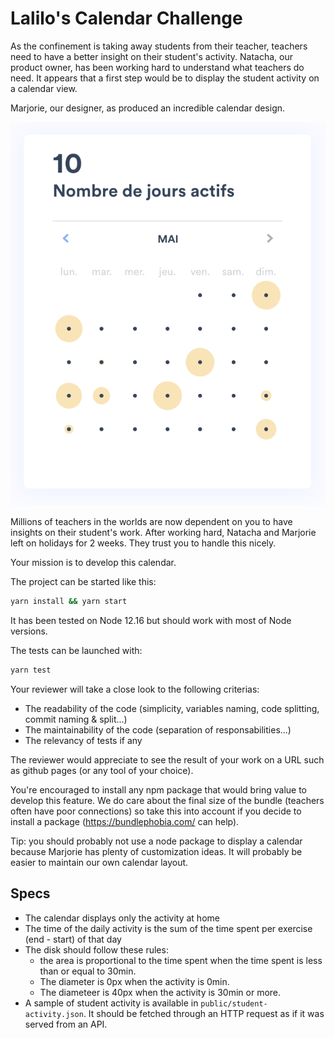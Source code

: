 # Lalilo's Calendar Challenge

As the confinement is taking away students from their teacher, teachers need to have a better insight on their student's activity. Natacha, our product owner, has been working hard to understand what teachers do need. It appears that a first step would be to display the student activity on a calendar view.

Marjorie, our designer, as produced an incredible calendar design.

![calendar](./calendar.png)

Millions of teachers in the worlds are now dependent on you to have insights on their student's work. After working hard, Natacha and Marjorie left on holidays for 2 weeks. They trust you to handle this nicely.

Your mission is to develop this calendar.

The project can be started like this:

```bash
yarn install && yarn start
```

It has been tested on Node 12.16 but should work with most of Node versions.

The tests can be launched with:

```bash
yarn test
```

Your reviewer will take a close look to the following criterias:

- The readability of the code (simplicity, variables naming, code splitting, commit naming & split...)
- The maintainability of the code (separation of responsabilities...)
- The relevancy of tests if any

The reviewer would appreciate to see the result of your work on a URL such as github pages (or any tool of your choice).

You're encouraged to install any npm package that would bring value to develop this feature. We do care about the final size of the bundle (teachers often have poor connections) so take this into account if you decide to install a package (https://bundlephobia.com/ can help).

Tip: you should probably not use a node package to display a calendar because Marjorie has plenty of customization ideas. It will probably be easier to maintain our own calendar layout.

## Specs

- The calendar displays only the activity at home
- The time of the daily activity is the sum of the time spent per exercise (end - start) of that day
- The disk should follow these rules:
  - the area is proportional to the time spent when the time spent is less than or equal to 30min.
  - The diameter is 0px when the activity is 0min.
  - The diameteer is 40px when the activity is 30min or more.
- A sample of student activity is available in `public/student-activity.json`. It should be fetched through an HTTP request as if it was served from an API.
